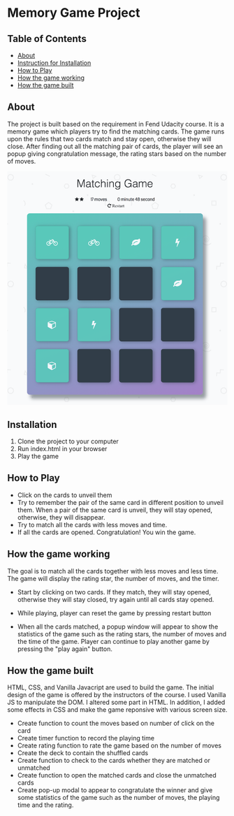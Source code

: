 # Memory Game Project

## Table of Contents

* [About](#About)
* [Instruction for Installation](#Installtion)
* [How to Play](#How)
* [How the game working](#How)
* [How the game built](#How)

## About

The project is built based on the requirement in Fend Udacity course. It is a memory game which players try to find the matching cards. The game runs upon the rules that two cards match and stay open, otherwise they will close. After finding out all the matching pair of cards, the player will see an popup giving congratulation message, the rating stars based on the number of moves.

![snippet](img/snippet.png)

## Installation

1. Clone the project to your computer
2. Run index.html in your browser
3. Play the game

## How to Play

* Click on the cards to unveil them
* Try to remember the pair of the same card in different position to unveil them. When a pair of the same card is unveil, they will stay opened, otherwise, they will disappear.
* Try to match all the cards with less moves and time. 
* If all the cards are opened. Congratulation! You win the game.

## How the game working

The goal is to match all the cards together with less moves and less time. The game will display the rating star, the number of moves, and the timer.

* Start by clicking on two cards. If they match, they will stay opened, otherwise they will stay closed, try again until all cards stay opened. 

* While playing, player can reset the game by pressing restart button

* When all the cards matched, a popup window will appear to show the statistics of the game such as the rating stars, the number of moves and the time of the game. Player can continue to play another game by pressing the "play again" button. 

## How the game built

HTML, CSS, and Vanilla Javacript are used to build the game. The initial design of the game is offered by the instructors of the course. I used Vanilla JS to manipulate the DOM. I altered some part in HTML. In addition, I added some effects in CSS and make the game reponsive with various screen size.

* Create function to count the moves based on number of click on the card
* Create timer function to record the playing time
* Create rating function to rate the game based on the number of moves
* Create the deck to contain the shuffled cards
* Create function to check to the cards whether they are matched or unmatched
* Create function to open the matched cards and close the unmatched cards
* Create pop-up modal to appear to congratulate the winner and give some statistics of the game such as the number of moves, the playing time and the rating. 

